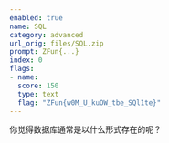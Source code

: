 ```yaml
---
enabled: true
name: SQL
category: advanced
url_orig: files/SQL.zip
prompt: ZFun{...}
index: 0
flags:
- name: 
  score: 150
  type: text
  flag: "ZFun{w0M_U_kuOW_tbe_SQl1te}"
---
```


你觉得数据库通常是以什么形式存在的呢？
